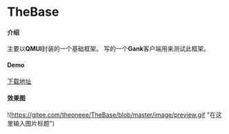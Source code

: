 # TheBase

#### 介绍
主要以**QMUI**封装的一个基础框架。
写的一个**Gank**客户端用来测试此框架。

#### Demo
[下载地址](https://gitee.com/theoneee/TheBase/raw/master/app/release/app-release.apk)

#### 效果图

!(https://gitee.com/theoneee/TheBase/blob/master/image/preview.gif "在这里输入图片标题")